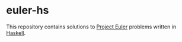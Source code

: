 # euler-hs

This repository contains solutions to [Project Euler](https://projecteuler.net/) problems written in [Haskell](https://www.haskell.org/).

